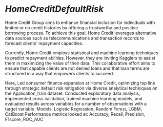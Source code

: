 # _HomeCreditDefaultRisk_
Home Credit Group aims to enhance financial inclusion for individuals with limited or no credit histories by offering a trustworthy and positive borrowing process. To achieve this goal, Home Credit leverages alternative data sources such as telecommunications and transaction records to forecast clients' repayment capacities.

Currently, Home Credit employs statistical and machine learning techniques to predict repayment abilities. However, they are inviting Kagglers to assist them in maximizing the value of their data. This collaborative effort aims to ensure that capable clients are not denied loans and that loan terms are structured in a way that empowers clients to succeed.

Here,
Led consumer finance expansion at Home Credit, optimizing top line through strategic default risk mitigation via diverse 
analytical techniques on the Application_train dataset. Conducted exploratory data analysis, implemented cross validation, 
trained machine learning models, and evaluated results across variables for a number of observations with a target variable. 
Models: Logistic Regression, Random Forest, LGBM, CatBoost 
Performance metrics looked at: Accuracy, Recall, Precision, F1score, ROC_AUC
